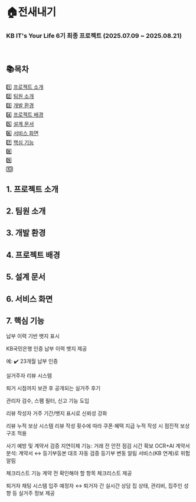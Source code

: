 # 🏠전새내기
### KB IT's Your Life 6기 최종 프로젝트 (2025.07.09 ~ 2025.08.21)

<br>

## 📚목차
1️⃣ [프로젝트 소개](#1.-프로젝트-소개)
<br>
2️⃣ [팀원 소개](#2.-팀원-소개)
<br>
3️⃣ [개발 환경](#2.-개발-환경)
<br>
4️⃣ [프로젝트 배경](#3.-프로젝트-배경)
<br>
5️⃣ [설계 문서](#4.-설계-문서)
<br>
6️⃣ [서비스 화면](#5.-서비스-화면)
<br>
7️⃣ [핵심 기능](#6.-핵심-기능)
<br>
8️⃣
<br>
9️⃣
<br>
🔟

## 1. 프로젝트 소개
## 2. 팀원 소개
## 3. 개발 환경
## 4. 프로젝트 배경
## 5. 설계 문서
## 6. 서비스 화면
## 7. 핵심 기능

납부 이력 기반 뱃지 표시

KB국민은행 인증 납부 이력 뱃지 제공

예: ✔️ 23개월 납부 인증


실거주자 리뷰 시스템

퇴거 시점까지 보관 후 공개되는 실거주 후기

관리자 검수, 스팸 필터, 신고 기능 도입

리뷰 작성자 거주 기간/뱃지 표시로 신뢰성 강화


리뷰 누적 보상 시스템
리뷰 작성 횟수에 따라 쿠폰·혜택 지급
누적 작성 시 점진적 보상 구조 적용

사기 예방 및 계약서 검증
지연이체 기능: 거래 전 안전 점검 시간 확보
OCR+AI 계약서 분석: 계약서 ↔ 등기부등본 대조 자동 검증
등기부 변동 알림 서비스(KB 연계)로 위험 알림

체크리스트 기능
계약 전 확인해야 할 항목 체크리스트 제공

퇴거자 채팅 시스템
입주 예정자 ↔ 퇴거자 간 실시간 상담
집 상태, 관리비, 집주인 성향 등 실거주 정보 제공
